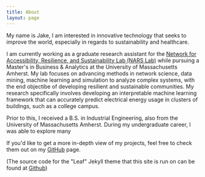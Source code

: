 ```yaml
---
title: About
layout: page
---
```


My name is Jake, I am interested in innovative technology that seeks to improve the world, especially in regards to sustainability and healthcare. 

I am currently working as a graduate research assistant for the <a href="https://narslab.org/">Network for Accessibility, Resilience, and Sustainability Lab (NARS Lab)</a> while pursuing a Master's in Business & Analytics at the University of Massachusetts Amherst. My lab focuses on advancing methods in network science, data mining, machine learning and simulation to analyze complex systems, with the end objectibe of developing resilient and sustainable communities. My research specifically involves developing an interpretable machine learning framework that can accurately predict electrical energy usage in clusters of buildings, such as a college campus.

Prior to this, I received a B.S. in Industrial Engineering, also from the University of Massachusetts Amherst. During my undergraduate career, I was able to explore many  

If you'd like to get a more in-depth view of my projects, feel free to check them out on my <a href="https://github.com/jhancock75">GitHub</a> page.



(The source code for the "Leaf" Jekyll theme that this site is run on can be found at <a href="https://github.com/SupunKavinda/jekyll-theme-leaf">Github</a>)
